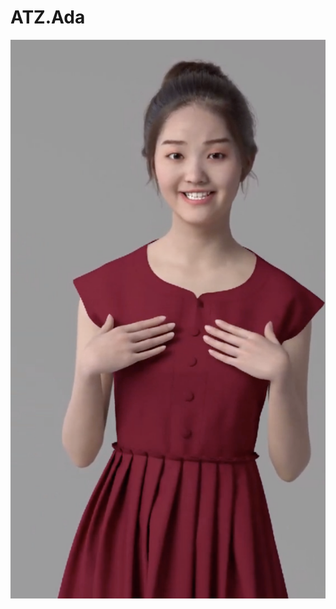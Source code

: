 # ATZ.Ada

![&#x4E00;&#x4E2A;&#x865A;&#x62DF;&#x4E16;&#x754C;&#x7684;&#x865A;&#x62DF;&#x4EBA;](.gitbook/assets/image.png)

